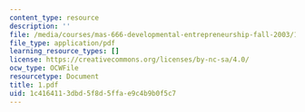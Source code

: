 ```yaml
---
content_type: resource
description: ''
file: /media/courses/mas-666-developmental-entrepreneurship-fall-2003/1c4164113dbd5f8d5ffae9c4b9b0f5c7_1.pdf
file_type: application/pdf
learning_resource_types: []
license: https://creativecommons.org/licenses/by-nc-sa/4.0/
ocw_type: OCWFile
resourcetype: Document
title: 1.pdf
uid: 1c416411-3dbd-5f8d-5ffa-e9c4b9b0f5c7
---
```

